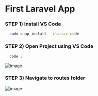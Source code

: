 # First Laravel App

### STEP 1) Install VS Code


```bash
  sudo snap install --classic code
```

### STEP 2) Open Project using VS Code

```bash
  code .
```
![image](https://user-images.githubusercontent.com/31894600/193714528-d404a231-bd97-4058-8126-ea5d4899d48b.png)

### STEP 3)  Navigate to routes folder

![image](https://user-images.githubusercontent.com/31894600/193730158-c03e8295-1c09-4828-a1f3-7505ac2991c5.png)
